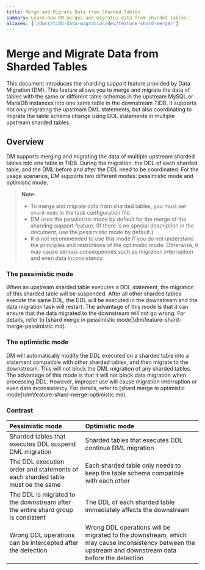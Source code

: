 ```yaml
---
title: Merge and Migrate Data from Sharded Tables
summary: Learn how DM merges and migrates data from sharded tables.
aliases: ['/docs/tidb-data-migration/dev/feature-shard-merge/']
---
```


# Merge and Migrate Data from Sharded Tables

This document introduces the sharding support feature provided by Data Migration (DM). This feature allows you to merge and migrate the data of tables with the same or different table schemas in the upstream MySQL or MariaDB instances into one same table in the downstream TiDB. It supports not only migrating the upstream DML statements, but also coordinating to migrate the table schema change using DDL statements in multiple upstream sharded tables.

## Overview

DM supports merging and migrating the data of multiple upstream sharded tables into one table in TiDB. During the migration, the DDL of each sharded table, and the DML before and after the DDL need to be coordinated. For the usage scenarios, DM supports two different modes: pessimistic mode and optimistic mode.

> **Note:**
>
> - To merge and migrate data from sharded tables,  you must set `shard-mode` in the task configuration file. 
> - DM uses the pessimistic mode by default for the merge of the sharding support feature. (If there is no special description in the document, use the pessimistic mode by default.)
> - It is not recommended to use this mode if you do not understand the principles and restrictions of the optimistic mode. Otherwise, it may cause serious consequences such as migration interruption and even data inconsistency.

### The pessimistic mode

When an upstream sharded table executes a DDL statement, the migration of this sharded table will be suspended. After all other sharded tables execute the same DDL, the DDL will be executed in the downstream and the data migration task will restart. The advantage of this mode is that it can ensure that the data migrated to the downstream will not go wrong. For details, refer to [shard merge in pessimistic mode]\dm\feature-shard-merge-pessimistic.md).
 
### The optimistic mode

DM will automatically modify the DDL executed on a sharded table into a statement compatible with other sharded tables, and then migrate to the downstream. This will not block the DML migration of any sharded tables. The advantage of this mode is that it will not block data migration when processing DDL. However, improper use will cause migration interruption or even data inconsistency. For details, refer to [shard merge in optimistic mode]\dm\feature-shard-merge-optimistic.md).

### Contrast

| Pessimistic mode   | Optimistic mode   |
| :----------- | :----------- |
| Sharded tables that executes DDL suspend DML migration | Sharded tables that executes DDL continue DML migration |
| The DDL execution order and statements of each sharded table must be the same | Each sharded table only needs to keep the table schema compatible with each other  |
| The DDL is migrated to the downstream after the entire shard group is consistent | The DDL of each sharded table immediately affects the downstream |
| Wrong DDL operations can be intercepted after the detection | Wrong DDL operations will be migrated to the downstream, which may cause inconsistency between the upstream and downstream data before the detection  |
